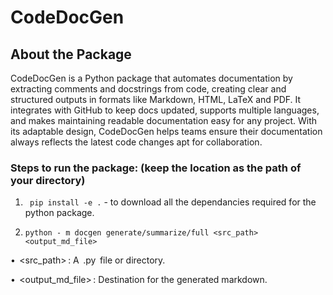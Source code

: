 # CodeDocGen

## About the Package 

CodeDocGen is a Python package that automates documentation by extracting comments and docstrings from code, creating clear and structured outputs in formats like 
Markdown, HTML, LaTeX and PDF. It integrates with GitHub to keep docs updated, supports multiple languages, and makes maintaining readable documentation easy for any project. 
With its adaptable design, CodeDocGen helps teams ensure their documentation always reflects the latest code changes apt for collaboration. 

### Steps to run the package: (keep the location as the path of your directory)
1. ``` pip install -e .``` - to download all the dependancies required for the python package.

2. ``` python - m docgen generate/summarize/full <src_path> <output_md_file> ```

•⁠  ⁠⁠ <src_path> ⁠: A ⁠ .py ⁠ file or directory.

•⁠  ⁠⁠ <output_md_file> ⁠: Destination for the generated markdown.
